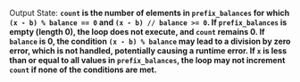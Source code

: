 Output State: **`count` is the number of elements in `prefix_balances` for which `(x - b) % balance == 0` and `(x - b) // balance >= 0`. If `prefix_balances` is empty (length 0), the loop does not execute, and `count` remains 0. If `balance` is 0, the condition `(x - b) % balance` may lead to a division by zero error, which is not handled, potentially causing a runtime error. If `x` is less than or equal to all values in `prefix_balances`, the loop may not increment `count` if none of the conditions are met.**